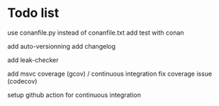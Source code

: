 # Todo list

use conanfile.py instead of conanfile.txt
add test with conan

add auto-versionning
add changelog

add leak-checker

add msvc coverage (gcov) / continuous integration
fix coverage issue (codecov)

setup github action for continuous integration
